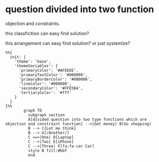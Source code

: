 
# question divided into two function

objection and constraints.

this classficition can easy find solution?

this arrangement can easy find solution? or just systemlze?

```mermaid
%%{
  init: {
    'theme': 'base',
    'themeVariables': {
      'primaryColor': '#AFEEEE',
      'primaryTextColor': '#000000',
      'primaryBorderColor': '#000000',
      'lineColor': '#000000',
      'secondaryColor': '#FFE5B4',
      'tertiaryColor': '#fff'
    }
  }
}%%
        graph TD
          subgraph section
          A[divided question into two type functions which are objection and constraint function] -->|Get money| B(Go shopping)
          B --> C{Let me think}
          B --> G[/Another/]
          C ==>|One| D[Laptop]
          C -->|Two| E[iPhone]
          C -->|Three| F[fa:fa-car Car]
          style B fill:#bbf
          end
```
